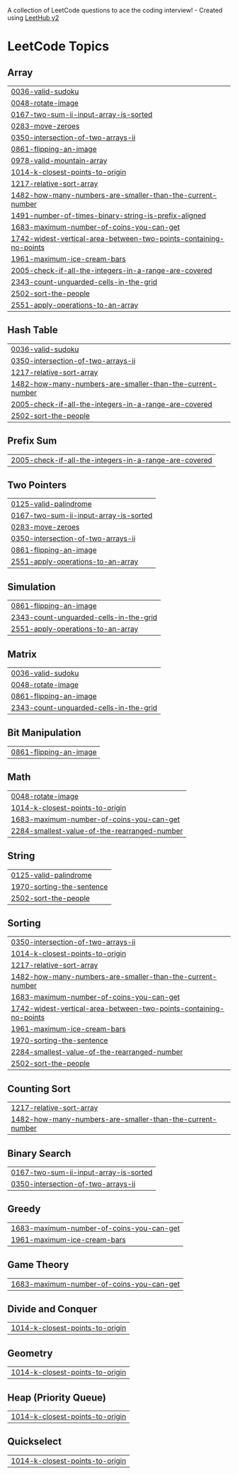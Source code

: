 A collection of LeetCode questions to ace the coding interview! - Created using [LeetHub v2](https://github.com/arunbhardwaj/LeetHub-2.0)
<!---LeetCode Topics Start-->
# LeetCode Topics
## Array
|  |
| ------- |
| [0036-valid-sudoku](https://github.com/DagmawiKK/leetcode/tree/master/0036-valid-sudoku) |
| [0048-rotate-image](https://github.com/DagmawiKK/leetcode/tree/master/0048-rotate-image) |
| [0167-two-sum-ii-input-array-is-sorted](https://github.com/DagmawiKK/leetcode/tree/master/0167-two-sum-ii-input-array-is-sorted) |
| [0283-move-zeroes](https://github.com/DagmawiKK/leetcode/tree/master/0283-move-zeroes) |
| [0350-intersection-of-two-arrays-ii](https://github.com/DagmawiKK/leetcode/tree/master/0350-intersection-of-two-arrays-ii) |
| [0861-flipping-an-image](https://github.com/DagmawiKK/leetcode/tree/master/0861-flipping-an-image) |
| [0978-valid-mountain-array](https://github.com/DagmawiKK/leetcode/tree/master/0978-valid-mountain-array) |
| [1014-k-closest-points-to-origin](https://github.com/DagmawiKK/leetcode/tree/master/1014-k-closest-points-to-origin) |
| [1217-relative-sort-array](https://github.com/DagmawiKK/leetcode/tree/master/1217-relative-sort-array) |
| [1482-how-many-numbers-are-smaller-than-the-current-number](https://github.com/DagmawiKK/leetcode/tree/master/1482-how-many-numbers-are-smaller-than-the-current-number) |
| [1491-number-of-times-binary-string-is-prefix-aligned](https://github.com/DagmawiKK/leetcode/tree/master/1491-number-of-times-binary-string-is-prefix-aligned) |
| [1683-maximum-number-of-coins-you-can-get](https://github.com/DagmawiKK/leetcode/tree/master/1683-maximum-number-of-coins-you-can-get) |
| [1742-widest-vertical-area-between-two-points-containing-no-points](https://github.com/DagmawiKK/leetcode/tree/master/1742-widest-vertical-area-between-two-points-containing-no-points) |
| [1961-maximum-ice-cream-bars](https://github.com/DagmawiKK/leetcode/tree/master/1961-maximum-ice-cream-bars) |
| [2005-check-if-all-the-integers-in-a-range-are-covered](https://github.com/DagmawiKK/leetcode/tree/master/2005-check-if-all-the-integers-in-a-range-are-covered) |
| [2343-count-unguarded-cells-in-the-grid](https://github.com/DagmawiKK/leetcode/tree/master/2343-count-unguarded-cells-in-the-grid) |
| [2502-sort-the-people](https://github.com/DagmawiKK/leetcode/tree/master/2502-sort-the-people) |
| [2551-apply-operations-to-an-array](https://github.com/DagmawiKK/leetcode/tree/master/2551-apply-operations-to-an-array) |
## Hash Table
|  |
| ------- |
| [0036-valid-sudoku](https://github.com/DagmawiKK/leetcode/tree/master/0036-valid-sudoku) |
| [0350-intersection-of-two-arrays-ii](https://github.com/DagmawiKK/leetcode/tree/master/0350-intersection-of-two-arrays-ii) |
| [1217-relative-sort-array](https://github.com/DagmawiKK/leetcode/tree/master/1217-relative-sort-array) |
| [1482-how-many-numbers-are-smaller-than-the-current-number](https://github.com/DagmawiKK/leetcode/tree/master/1482-how-many-numbers-are-smaller-than-the-current-number) |
| [2005-check-if-all-the-integers-in-a-range-are-covered](https://github.com/DagmawiKK/leetcode/tree/master/2005-check-if-all-the-integers-in-a-range-are-covered) |
| [2502-sort-the-people](https://github.com/DagmawiKK/leetcode/tree/master/2502-sort-the-people) |
## Prefix Sum
|  |
| ------- |
| [2005-check-if-all-the-integers-in-a-range-are-covered](https://github.com/DagmawiKK/leetcode/tree/master/2005-check-if-all-the-integers-in-a-range-are-covered) |
## Two Pointers
|  |
| ------- |
| [0125-valid-palindrome](https://github.com/DagmawiKK/leetcode/tree/master/0125-valid-palindrome) |
| [0167-two-sum-ii-input-array-is-sorted](https://github.com/DagmawiKK/leetcode/tree/master/0167-two-sum-ii-input-array-is-sorted) |
| [0283-move-zeroes](https://github.com/DagmawiKK/leetcode/tree/master/0283-move-zeroes) |
| [0350-intersection-of-two-arrays-ii](https://github.com/DagmawiKK/leetcode/tree/master/0350-intersection-of-two-arrays-ii) |
| [0861-flipping-an-image](https://github.com/DagmawiKK/leetcode/tree/master/0861-flipping-an-image) |
| [2551-apply-operations-to-an-array](https://github.com/DagmawiKK/leetcode/tree/master/2551-apply-operations-to-an-array) |
## Simulation
|  |
| ------- |
| [0861-flipping-an-image](https://github.com/DagmawiKK/leetcode/tree/master/0861-flipping-an-image) |
| [2343-count-unguarded-cells-in-the-grid](https://github.com/DagmawiKK/leetcode/tree/master/2343-count-unguarded-cells-in-the-grid) |
| [2551-apply-operations-to-an-array](https://github.com/DagmawiKK/leetcode/tree/master/2551-apply-operations-to-an-array) |
## Matrix
|  |
| ------- |
| [0036-valid-sudoku](https://github.com/DagmawiKK/leetcode/tree/master/0036-valid-sudoku) |
| [0048-rotate-image](https://github.com/DagmawiKK/leetcode/tree/master/0048-rotate-image) |
| [0861-flipping-an-image](https://github.com/DagmawiKK/leetcode/tree/master/0861-flipping-an-image) |
| [2343-count-unguarded-cells-in-the-grid](https://github.com/DagmawiKK/leetcode/tree/master/2343-count-unguarded-cells-in-the-grid) |
## Bit Manipulation
|  |
| ------- |
| [0861-flipping-an-image](https://github.com/DagmawiKK/leetcode/tree/master/0861-flipping-an-image) |
## Math
|  |
| ------- |
| [0048-rotate-image](https://github.com/DagmawiKK/leetcode/tree/master/0048-rotate-image) |
| [1014-k-closest-points-to-origin](https://github.com/DagmawiKK/leetcode/tree/master/1014-k-closest-points-to-origin) |
| [1683-maximum-number-of-coins-you-can-get](https://github.com/DagmawiKK/leetcode/tree/master/1683-maximum-number-of-coins-you-can-get) |
| [2284-smallest-value-of-the-rearranged-number](https://github.com/DagmawiKK/leetcode/tree/master/2284-smallest-value-of-the-rearranged-number) |
## String
|  |
| ------- |
| [0125-valid-palindrome](https://github.com/DagmawiKK/leetcode/tree/master/0125-valid-palindrome) |
| [1970-sorting-the-sentence](https://github.com/DagmawiKK/leetcode/tree/master/1970-sorting-the-sentence) |
| [2502-sort-the-people](https://github.com/DagmawiKK/leetcode/tree/master/2502-sort-the-people) |
## Sorting
|  |
| ------- |
| [0350-intersection-of-two-arrays-ii](https://github.com/DagmawiKK/leetcode/tree/master/0350-intersection-of-two-arrays-ii) |
| [1014-k-closest-points-to-origin](https://github.com/DagmawiKK/leetcode/tree/master/1014-k-closest-points-to-origin) |
| [1217-relative-sort-array](https://github.com/DagmawiKK/leetcode/tree/master/1217-relative-sort-array) |
| [1482-how-many-numbers-are-smaller-than-the-current-number](https://github.com/DagmawiKK/leetcode/tree/master/1482-how-many-numbers-are-smaller-than-the-current-number) |
| [1683-maximum-number-of-coins-you-can-get](https://github.com/DagmawiKK/leetcode/tree/master/1683-maximum-number-of-coins-you-can-get) |
| [1742-widest-vertical-area-between-two-points-containing-no-points](https://github.com/DagmawiKK/leetcode/tree/master/1742-widest-vertical-area-between-two-points-containing-no-points) |
| [1961-maximum-ice-cream-bars](https://github.com/DagmawiKK/leetcode/tree/master/1961-maximum-ice-cream-bars) |
| [1970-sorting-the-sentence](https://github.com/DagmawiKK/leetcode/tree/master/1970-sorting-the-sentence) |
| [2284-smallest-value-of-the-rearranged-number](https://github.com/DagmawiKK/leetcode/tree/master/2284-smallest-value-of-the-rearranged-number) |
| [2502-sort-the-people](https://github.com/DagmawiKK/leetcode/tree/master/2502-sort-the-people) |
## Counting Sort
|  |
| ------- |
| [1217-relative-sort-array](https://github.com/DagmawiKK/leetcode/tree/master/1217-relative-sort-array) |
| [1482-how-many-numbers-are-smaller-than-the-current-number](https://github.com/DagmawiKK/leetcode/tree/master/1482-how-many-numbers-are-smaller-than-the-current-number) |
## Binary Search
|  |
| ------- |
| [0167-two-sum-ii-input-array-is-sorted](https://github.com/DagmawiKK/leetcode/tree/master/0167-two-sum-ii-input-array-is-sorted) |
| [0350-intersection-of-two-arrays-ii](https://github.com/DagmawiKK/leetcode/tree/master/0350-intersection-of-two-arrays-ii) |
## Greedy
|  |
| ------- |
| [1683-maximum-number-of-coins-you-can-get](https://github.com/DagmawiKK/leetcode/tree/master/1683-maximum-number-of-coins-you-can-get) |
| [1961-maximum-ice-cream-bars](https://github.com/DagmawiKK/leetcode/tree/master/1961-maximum-ice-cream-bars) |
## Game Theory
|  |
| ------- |
| [1683-maximum-number-of-coins-you-can-get](https://github.com/DagmawiKK/leetcode/tree/master/1683-maximum-number-of-coins-you-can-get) |
## Divide and Conquer
|  |
| ------- |
| [1014-k-closest-points-to-origin](https://github.com/DagmawiKK/leetcode/tree/master/1014-k-closest-points-to-origin) |
## Geometry
|  |
| ------- |
| [1014-k-closest-points-to-origin](https://github.com/DagmawiKK/leetcode/tree/master/1014-k-closest-points-to-origin) |
## Heap (Priority Queue)
|  |
| ------- |
| [1014-k-closest-points-to-origin](https://github.com/DagmawiKK/leetcode/tree/master/1014-k-closest-points-to-origin) |
## Quickselect
|  |
| ------- |
| [1014-k-closest-points-to-origin](https://github.com/DagmawiKK/leetcode/tree/master/1014-k-closest-points-to-origin) |
<!---LeetCode Topics End-->